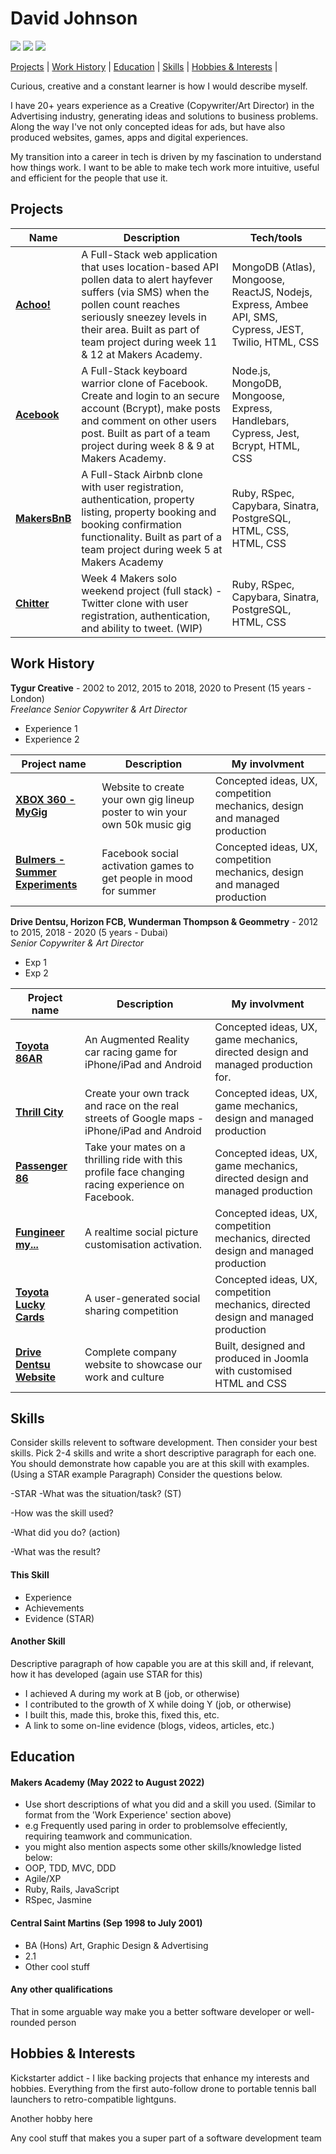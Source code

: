 David Johnson
=============
<div>
  <a href="https://www.linkedin.com/in/david-johnson-creative/"><img src="https://img.shields.io/badge/LinkedIn-0077B5?style=for-the-badge&logo=linkedin&logoColor=white"></a>
  <a href="https://www.codecademy.com/profiles/fridayshoes"><img src="https://img.shields.io/badge/Codecademy-1F4056?logo=codecademy&logoColor=fff&style=for-the-badge"></a>
   <a href="https://www.codewars.com/users/fridayshoes"><img src="https://img.shields.io/badge/Codewars-a83232?style=for-the-badge&logo=codewars&logoColor=white"></a>
</div>

[Projects](#projects) | [Work History](#work-history) | [Education](#education) | [Skills](#skills) | [Hobbies & Interests](#hobbies-&-interests) |

Curious, creative and a constant learner is how I would describe myself. 

I have 20+ years experience as a Creative (Copywriter/Art Director) in the Advertising industry, generating ideas and solutions to business problems. Along the way I've not only concepted ideas for ads, but have also produced websites, games, apps and digital experiences.

My transition into a career in tech is driven by my fascination to understand how things work. I want to be able to make tech work more intuitive, useful and efficient for the people that use it. 


## Projects

| Name                             | Description                                            | Tech/tools        |
| -------------------------------- | ------------------------------------------------------ | ----------------- |
| [**Achoo!**](https://github.com/fridayshoes/achoo-hayfever-client-react) | A Full-Stack web application that uses location-based API pollen data to alert hayfever suffers (via SMS) when the pollen count reaches seriously sneezey levels in their area. Built as part of team project during week 11 & 12 at Makers Academy. | MongoDB (Atlas), Mongoose, ReactJS, Nodejs, Express, Ambee API, SMS, Cypress, JEST, Twilio, HTML, CSS |
| [**Acebook**](https://github.com/fridayshoes/acebook-node-priceless)| A Full-Stack keyboard warrior clone of Facebook. Create and login to an secure account (Bcrypt), make posts and comment on other users post. Built as part of a team project during week 8 & 9 at Makers Academy. | Node.js, MongoDB, Mongoose, Express, Handlebars, Cypress, Jest, Bcrypt, HTML, CSS |
| [**MakersBnB**](https://github.com/fridayshoes/makers_bnb)| A Full-Stack Airbnb clone with user registration, authentication, property listing, property booking and booking confirmation functionality. Built as part of a team project during week 5 at Makers Academy | Ruby, RSpec, Capybara, Sinatra, PostgreSQL, HTML, CSS, HTML, CSS |
| [**Chitter**](https://github.com/fridayshoes/chitter-challenge)| Week 4 Makers solo weekend project (full stack) - Twitter clone with user registration, authentication, and ability to tweet. (WIP) | Ruby, RSpec, Capybara, Sinatra, PostgreSQL, HTML, CSS |

## Work History

**Tygur Creative** - 2002 to 2012, 2015 to 2018, 2020 to Present (15 years - London)  
_Freelance Senior Copywriter & Art Director_

- Experience 1
- Experience 2

| Project name                     | Description                                            | My involvment     |
| -------------------------------- | ------------------------------------------------------ | ----------------- |
| [**XBOX 360 - MyGig**](https://tygur.co.uk/portfolio/my-gig/) | Website to create your own gig lineup poster to win your own 50k music gig | Concepted ideas, UX, competition mechanics, design and managed production |
| [**Bulmers - Summer Experiments**](https://tygur.co.uk/portfolio/summer-experiments/) | Facebook social activation games to get people in mood for summer | Concepted ideas, UX, competition mechanics, design and managed production |

**Drive Dentsu, Horizon FCB, Wunderman Thompson & Geommetry** - 2012 to 2015, 2018 - 2020 (5 years - Dubai)  
_Senior Copywriter & Art Director_

- Exp 1
- Exp 2

| Project name                     | Description                                            | My involvment     |
| -------------------------------- | ------------------------------------------------------ | ----------------- |
| [**Toyota 86AR**](https://vimeo.com/106363204?embedded=true&source=vimeo_logo&owner=11437302) | An Augmented Reality car racing game for iPhone/iPad and Android | Concepted ideas, UX, game mechanics, directed design and managed production for. |
| [**Thrill City**](https://www.youtube.com/watch?v=KnXyG3rDCMw&ab_channel=Toyota86MiddleEast) | Create your own track and race on the real streets of Google maps - iPhone/iPad and Android | Concepted ideas, UX, game mechanics, design and managed production |
| [**Passenger 86**](https://vimeo.com/107117744?embedded=true&source=video_title&owner=11437302) | Take your mates on a thrilling ride with this profile face changing racing experience on Facebook. | Concepted ideas, UX, game mechanics, directed design and managed production |
| [**Fungineer my...**](https://vimeo.com/manage/videos/106359002?embedded=true&source=vimeo_logo&owner=11437302) | A realtime social picture customisation activation. | Concepted ideas, UX, competition mechanics, directed design and managed production |
| [**Toyota Lucky Cards**](https://www.youtube.com/watch?v=5nhG_RUm7NA&ab_channel=ToyotaLuckyCards) | A user-generated social sharing competition | Concepted ideas, UX, competition mechanics, directed design and managed production |
| [**Drive Dentsu Website**](https://tygur.co.uk/portfolio/talent-passion-audacity/) | Complete company website to showcase our work and culture | Built, designed and produced in Joomla with customised HTML and CSS |


## Skills

Consider skills relevent to software development. Then consider your best skills. Pick 2-4 skills and write a short descriptive paragraph for each one. You should demonstrate how capable you are at this skill with examples.
(Using a STAR example Paragraph) Consider the questions below.

-STAR
-What was the situation/task? (ST)

-How was the skill used?

-What did you do? (action)

-What was the result?


#### This Skill

- Experience
- Achievements
- Evidence (STAR)

#### Another Skill

Descriptive paragraph of how capable you are at this skill and, if relevant, how it has developed (again use STAR for this)

- I achieved A during my work at B (job, or otherwise)
- I contributed to the growth of X while doing Y (job, or otherwise)
- I built this, made this, broke this, fixed this, etc.
- A link to some on-line evidence (blogs, videos, articles, etc.)

## Education

#### Makers Academy (May 2022 to August 2022)
- Use short descriptions of what you did and a skill you used. (Similar to format from the 'Work Experience' section above)
- e.g Frequently used paring in order to problemsolve effeciently, requiring teamwork and communication.
- you might also mention aspects some other skills/knowledge listed below: 
- OOP, TDD, MVC, DDD
- Agile/XP
- Ruby, Rails, JavaScript
- RSpec, Jasmine

#### Central Saint Martins (Sep 1998 to July 2001)

- BA (Hons) Art, Graphic Design & Advertising
- 2.1
- Other cool stuff

#### Any other qualifications

That in some arguable way make you a better software developer or well-rounded person

## Hobbies & Interests

Kickstarter addict - I like backing projects that enhance my interests and hobbies. Everything from the first auto-follow drone to portable tennis ball launchers to retro-compatible lightguns.

Another hobby here

Any cool stuff that makes you a super part of a software development team
